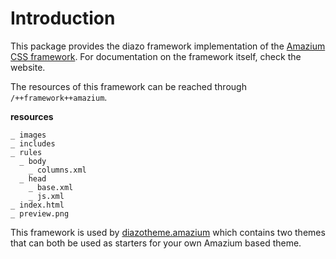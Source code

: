 Introduction
============
This package provides the diazo framework implementation of the
[Amazium CSS framework](http://www.amazium.co.uk/). For documentation
on the framework itself, check the website.

The resources of this framework can be reached through 
`/++framework++amazium`.

**resources**

    _ images
    _ includes
    _ rules
      _ body
        _ columns.xml
      _ head
        _ base.xml
        _ js.xml
    _ index.html
    _ preview.png

This framework is used by 
[diazotheme.amazium](https://github.com/TH-code/diazotheme.amazium) 
which contains two themes that can both be used as starters for 
your own Amazium based theme.

